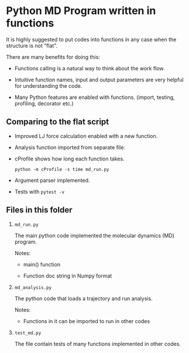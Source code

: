 # Python MD Program written in functions

It is highly suggested to put codes into functions in any case when the structure is not "flat".

There are many benefits for doing this:

- Functions calling is a natural way to think about the work flow.

- Intuitive function names, input and output parameters are very helpful for understanding the code.

- Many Python features are enabled with functions. (import, testing, profiling, decorator etc.)

## Comparing to the flat script

- Improved LJ force calculation enabled with a new function.

- Analysis function imported from separate file.

- cProfile shows how long each function takes.

    `python -m cProfile -s time md_run.py`

- Argument parser implemented.

- Tests with `pytest -v`

## Files in this folder

1. `md_run.py`

    The main python code implemented the molecular dynamics (MD) program.

    Notes:

    - main() function

    - Function doc string in Numpy format

2. `md_analysis.py`

    The python code that loads a trajectory and run analysis.

    Notes:

    -  Functions in it can be imported to run in other codes

3. `test_md.py`

    The file contain tests of many functions implemented in other codes.
